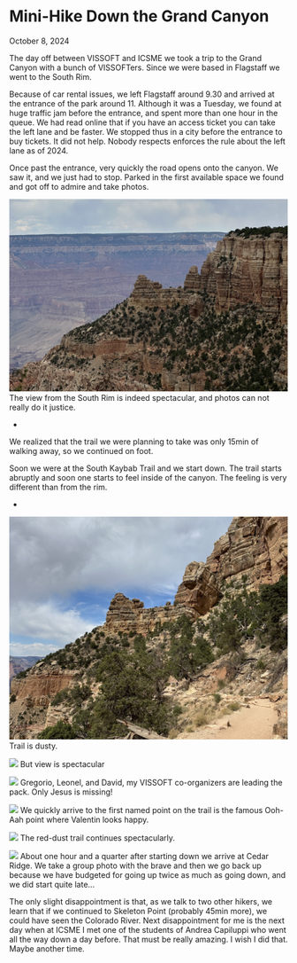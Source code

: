 # Mini-Hike Down the Grand Canyon

October 8, 2024


The day off between VISSOFT and ICSME we took a trip to the Grand Canyon with a bunch of VISSOFTers. Since we were based in Flagstaff we went to the South Rim. 

Because of car rental issues, we left Flagstaff around 9.30 and arrived at the entrance of the park around 11. Although it was a Tuesday, we found at huge traffic jam before the entrance, and spent more than one hour in the queue. We had read online that if you have an access ticket you can take the left lane and be faster. We stopped thus in a city before the entrance to buy tickets. It did not help. Nobody respects enforces the rule about the left lane as of 2024. 

Once past the entrance, very quickly the road opens onto the canyon. We saw it, and we just had to stop. Parked in the first available space we found and got off to admire and take photos. 



![](attachments/gc-from-the-rim.jpg)
The view from the South Rim is indeed spectacular, and photos can not really do it justice. 

*

We realized that the trail we were planning to take was only 15min of walking away, so we continued on foot. 

Soon we were at the South Kaybab Trail and we start down. The trail starts abruptly and soon one starts to feel inside of the canyon. The feeling is very different than from the rim. 

*


![](attachments/on-sk-trail.jpg)
Trail is dusty. 


![](attachments/sk-trail-2.jpg)
But view is spectacular



![](attachments/oragnizers-leading.jpg)
Gregorio, Leonel, and David, my VISSOFT co-organizers are leading the pack. Only Jesus is missing! 



![](attachments/valentin-at-ooh-ah.jpeg)
We quickly arrive to the first named point on the trail is the famous Ooh-Aah point where Valentin looks happy. 




![](attachments/red-dust-trail.jpg)
The red-dust trail continues spectacularly.




![](attachments/cedar-point-group.jpg)
About one hour and a quarter after starting down we arrive at Cedar Ridge. We take a group photo with the brave and then we go back up because we have budgeted for going up twice as much as going down, and we did start quite late... 


The only slight disappointment is that, as we talk to two other hikers, we learn that if we continued to Skeleton Point (probably 45min more), we could have seen the Colorado River. Next disappointment for me is the next day when at ICSME I met one of the students of Andrea Capiluppi who went all the way down a day before. That must be really amazing. I wish I did that. Maybe another time.  